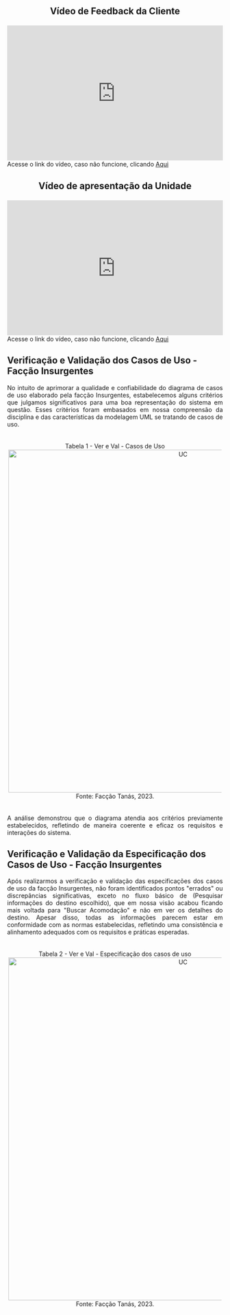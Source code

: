 ## <p align="center">Vídeo de Feedback da Cliente</p>
<div style="display: flex; justify-content: center">
  <iframe width="560" height="315" src="https://youtu.be/43k5EL4MDLs" title="YouTube video player" frameborder="0" allow="accelerometer; autoplay; clipboard-write; encrypted-media; gyroscope; picture-in-picture; web-share" allowfullscreen></iframe>
</div>
Acesse o link do vídeo, caso não funcione, clicando <a href="https://youtu.be/-t-yfWCNi40?si=w-XXnMVkMoJvdA4r">Aqui</a>

## <p align="center">Vídeo de apresentação da Unidade</p>
<div style="display: flex; justify-content: center">
  <iframe width="560" height="315" src="https://www.youtube.com/embed/43k5EL4MDLs?si=Djf-TauppHTqRyLz&amp;controls=0" title="YouTube video player" frameborder="0" allow="accelerometer; autoplay; clipboard-write; encrypted-media; gyroscope; picture-in-picture; web-share" allowfullscreen></iframe>
</div>
Acesse o link do vídeo, caso não funcione, clicando <a href="https://youtu.be/43k5EL4MDLs?si=TWHw5eM_GQbi2Fev">Aqui</a>

## Verificação e Validação dos Casos de Uso - Facção Insurgentes

<div style="text-align: justify">

No intuito de aprimorar a qualidade e confiabilidade do diagrama de casos de uso elaborado pela facção Insurgentes, estabelecemos alguns critérios que julgamos significativos para uma boa representação do sistema em questão. Esses critérios foram embasados em nossa compreensão da disciplina e das características da modelagem UML se tratando de casos de uso.
</div>

</br>

<div style="text-align: center; margin: 3px">
Tabela 1 - Ver e Val - Casos de Uso
<img src="https://github.com/mdsreq-fga-unb/2023.2-GastroWeb/blob/GitPages/docs/images/verival_UC_INSU.png?raw=true" alt="UC" style="width: 50rem">
Fonte: Facção Tanás, 2023.
</div>

</br>

<div style="text-align: justify">

A análise demonstrou que o diagrama atendia aos critérios previamente estabelecidos, refletindo de maneira coerente e eficaz os requisitos e interações do sistema.
</div>

## Verificação e Validação da Especificação dos Casos de Uso - Facção Insurgentes

<div style="text-align: justify">

Após realizarmos a verificação e validação das especificações dos casos de uso da facção Insurgentes, não foram identificados pontos "errados" ou discrepâncias significativas, exceto no fluxo básico de (Pesquisar informações do destino escolhido), que em nossa visão acabou ficando mais voltada para "Buscar Acomodação" e não em ver os detalhes do destino. Apesar disso, todas as informações parecem estar em conformidade com as normas estabelecidas, refletindo uma consistência e alinhamento adequados com os requisitos e práticas esperadas.
</div>

</br>

<div style="text-align: center; margin: 3px">
Tabela 2 - Ver e Val - Especificação dos casos de uso
<img src="https://github.com/mdsreq-fga-unb/2023.2-GastroWeb/blob/GitPages/docs/images/ver_e_val_insurgentes_esp.png?raw=true" alt="UC" style="width: 50rem">
Fonte: Facção Tanás, 2023.
</div>
